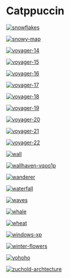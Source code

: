 # Catppuccin

<a href="snowflakes.jpg"><img alt="snowflakes" src="snowflakes.jpg"></a>

<a href="snowy-map.png"><img alt="snowy-map" src="snowy-map.png"></a>

<a href="voyager-14.jpg"><img alt="voyager-14" src="voyager-14.jpg"></a>

<a href="voyager-15.jpg"><img alt="voyager-15" src="voyager-15.jpg"></a>

<a href="voyager-16.jpg"><img alt="voyager-16" src="voyager-16.jpg"></a>

<a href="voyager-17.jpg"><img alt="voyager-17" src="voyager-17.jpg"></a>

<a href="voyager-18.jpg"><img alt="voyager-18" src="voyager-18.jpg"></a>

<a href="voyager-19.jpg"><img alt="voyager-19" src="voyager-19.jpg"></a>

<a href="voyager-20.jpg"><img alt="voyager-20" src="voyager-20.jpg"></a>

<a href="voyager-21.jpg"><img alt="voyager-21" src="voyager-21.jpg"></a>

<a href="voyager-22.jpg"><img alt="voyager-22" src="voyager-22.jpg"></a>

<a href="wall.jpg"><img alt="wall" src="wall.jpg"></a>

<a href="wallhaven-vqoo1p.jpg"><img alt="wallhaven-vqoo1p" src="wallhaven-vqoo1p.jpg"></a>

<a href="wanderer.jpg"><img alt="wanderer" src="wanderer.jpg"></a>

<a href="waterfall.png"><img alt="waterfall" src="waterfall.png"></a>

<a href="waves.png"><img alt="waves" src="waves.png"></a>

<a href="whale.jpg"><img alt="whale" src="whale.jpg"></a>

<a href="wheat.png"><img alt="wheat" src="wheat.png"></a>

<a href="windows-xp.jpg"><img alt="windows-xp" src="windows-xp.jpg"></a>

<a href="winter-flowers.jpg"><img alt="winter-flowers" src="winter-flowers.jpg"></a>

<a href="yohoho.jpg"><img alt="yohoho" src="yohoho.jpg"></a>

<a href="zuchold-archtecture.jpg"><img alt="zuchold-archtecture" src="zuchold-archtecture.jpg"></a>

